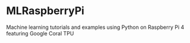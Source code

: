 # MLRaspberryPi
Machine learning tutorials and examples using Python on Raspberry Pi 4 featuring Google Coral TPU
